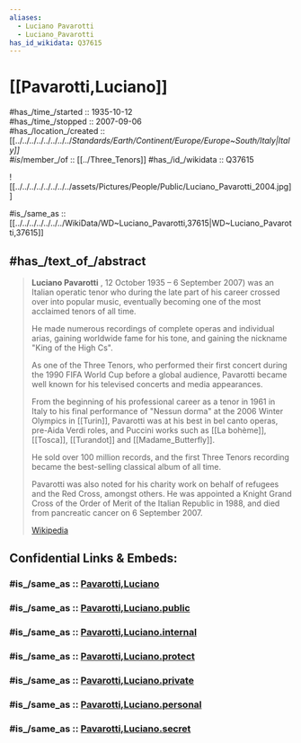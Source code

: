 ```yaml
---
aliases:
  - Luciano Pavarotti
  - Luciano_Pavarotti
has_id_wikidata: Q37615
---
```


# [[Pavarotti,Luciano]] 

#has_/time_/started :: 1935-10-12   
#has_/time_/stopped  :: 2007-09-06  
#has_/location_/created :: [[../../../../../../../../_Standards/Earth/Continent/Europe/Europe~South/Italy|Italy]]  
#is_/member_/of :: [[../Three_Tenors]]
#has_/id_/wikidata :: Q37615

![[../../../../../../../../assets/Pictures/People/Public/Luciano_Pavarotti_2004.jpg]]

#is_/same_as :: [[../../../../../../../WikiData/WD~Luciano_Pavarotti,37615|WD~Luciano_Pavarotti,37615]] 

## #has_/text_of_/abstract 

> **Luciano Pavarotti** , 12 October 1935 – 6 September 2007) was an Italian operatic tenor 
> who during the late part of his career crossed over into popular music, 
> eventually becoming one of the most acclaimed tenors of all time. 
> 
> He made numerous recordings of complete operas and individual arias, 
> gaining worldwide fame for his tone, and gaining the nickname "King of the High Cs".
>
> As one of the Three Tenors, who performed their first concert 
> during the 1990 FIFA World Cup before a global audience, 
> Pavarotti became well known for his televised concerts and media appearances. 
> 
> From the beginning of his professional career as a tenor in 1961 in Italy 
> to his final performance of "Nessun dorma" at the 2006 Winter Olympics in [[Turin]], 
> Pavarotti was at his best in bel canto operas, pre-Aida Verdi roles, and Puccini works 
> such as [[La bohème]], [[Tosca]], [[Turandot]] and [[Madame_Butterfly]]. 
> 
> He sold over 100 million records, and the first Three Tenors recording 
> became the best-selling classical album of all time. 
> 
> Pavarotti was also noted for his charity work on behalf of refugees 
> and the Red Cross, amongst others. 
> He was appointed a Knight Grand Cross of the Order of Merit of the Italian Republic 
> in 1988, and died from pancreatic cancer on 6 September 2007.
>
> [Wikipedia](https://en.wikipedia.org/wiki/Luciano%20Pavarotti)


## Confidential Links & Embeds: 

### #is_/same_as :: [Pavarotti,Luciano](/_Standards/Society/Communication/Media/Music/Musician/Music~Band/Three_Tenors/Pavarotti,Luciano.md) 

### #is_/same_as :: [Pavarotti,Luciano.public](/_public/Society/Communication/Media/Music/Musician/Music~Band/Three_Tenors/Pavarotti,Luciano.public.md) 

### #is_/same_as :: [Pavarotti,Luciano.internal](/_internal/Society/Communication/Media/Music/Musician/Music~Band/Three_Tenors/Pavarotti,Luciano.internal.md) 

### #is_/same_as :: [Pavarotti,Luciano.protect](/_protect/Society/Communication/Media/Music/Musician/Music~Band/Three_Tenors/Pavarotti,Luciano.protect.md) 

### #is_/same_as :: [Pavarotti,Luciano.private](/_private/Society/Communication/Media/Music/Musician/Music~Band/Three_Tenors/Pavarotti,Luciano.private.md) 

### #is_/same_as :: [Pavarotti,Luciano.personal](/_personal/Society/Communication/Media/Music/Musician/Music~Band/Three_Tenors/Pavarotti,Luciano.personal.md) 

### #is_/same_as :: [Pavarotti,Luciano.secret](/_secret/Society/Communication/Media/Music/Musician/Music~Band/Three_Tenors/Pavarotti,Luciano.secret.md)

